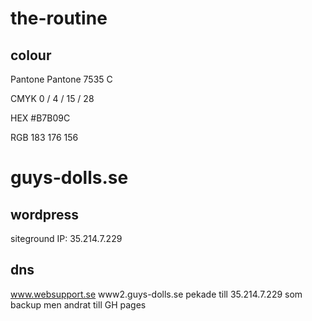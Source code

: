 # the-routine  

## colour
Pantone Pantone 7535 C

CMYK 0 / 4 / 15 / 28

HEX #B7B09C

RGB 183 176 156

# guys-dolls.se
## wordpress
siteground
IP: 35.214.7.229
## dns
www.websupport.se
www2.guys-dolls.se pekade till 35.214.7.229 som backup men andrat till GH pages 
